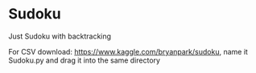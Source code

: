 # Sudoku
Just Sudoku with backtracking

For CSV download: https://www.kaggle.com/bryanpark/sudoku, name it Sudoku.py and drag it into the same directory
